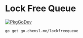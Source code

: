 # Lock Free Queue

[![PkgGoDev](https://pkg.go.dev/badge/go.chensl.me/lockfreequeue)](https://pkg.go.dev/go.chensl.me/lockfreequeue)

```bash
go get go.chensl.me/lockfreequeue
```
